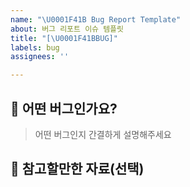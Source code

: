 ```yaml
---
name: "\U0001F41B Bug Report Template"
about: 버그 리포트 이슈 템플릿
title: "[\U0001F41BBUG]"
labels: bug
assignees: ''

---
```


## 🐧 어떤 버그인가요?
> 어떤 버그인지 간결하게 설명해주세요

## 👀 참고할만한 자료(선택)

